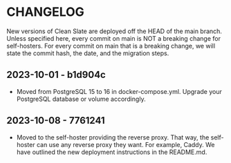 # CHANGELOG

New versions of Clean Slate are deployed off the HEAD of the main branch. Unless specified here, every commit on main is NOT a breaking change for self-hosters. For every commit on main that is a breaking change, we will state the commit hash, the date, and the migration steps.

## 2023-10-01 - b1d904c

- Moved from PostgreSQL 15 to 16 in docker-compose.yml. Upgrade your PostgreSQL database or volume accordingly.

## 2023-10-08 - 7761241

- Moved to the self-hoster providing the reverse proxy. That way, the self-hoster can use any reverse proxy they want. For example, Caddy. We have outlined the new deployment instructions in the README.md.
